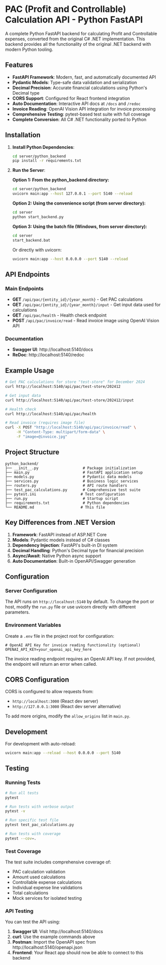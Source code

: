 # PAC (Profit and Controllable) Calculation API - Python FastAPI

A complete Python FastAPI backend for calculating Profit and Controllable expenses, converted from the original C# .NET implementation. This backend provides all the functionality of the original .NET backend with modern Python tooling.

## Features

- **FastAPI Framework**: Modern, fast, and automatically documented API
- **Pydantic Models**: Type-safe data validation and serialization
- **Decimal Precision**: Accurate financial calculations using Python's Decimal type
- **CORS Support**: Configured for React frontend integration
- **Auto Documentation**: Interactive API docs at `/docs` and `/redoc`
- **Invoice Reading**: OpenAI Vision API integration for invoice processing
- **Comprehensive Testing**: pytest-based test suite with full coverage
- **Complete Conversion**: All C# .NET functionality ported to Python

## Installation

1. **Install Python Dependencies**:

   ```bash
   cd server/python_backend
   pip install -r requirements.txt
   ```

2. **Run the Server**:

   **Option 1: From the python_backend directory:**
   ```bash
   cd server/python_backend
   uvicorn main:app --host 127.0.0.1 --port 5140 --reload
   ```

   **Option 2: Using the convenience script (from server directory):**
   ```bash
   cd server
   python start_backend.py
   ```

   **Option 3: Using the batch file (Windows, from server directory):**
   ```bash
   cd server
   start_backend.bat
   ```

   Or directly with uvicorn:

   ```bash
   uvicorn main:app --host 0.0.0.0 --port 5140 --reload
   ```

## API Endpoints

### Main Endpoints

- **GET** `/api/pac/{entity_id}/{year_month}` - Get PAC calculations
- **GET** `/api/pac/{entity_id}/{year_month}/input` - Get input data used for calculations
- **GET** `/api/pac/health` - Health check endpoint
- **POST** `/api/pac/invoice/read` - Read invoice image using OpenAI Vision API

### Documentation

- **Swagger UI**: http://localhost:5140/docs
- **ReDoc**: http://localhost:5140/redoc

## Example Usage

```bash
# Get PAC calculations for store "test-store" for December 2024
curl http://localhost:5140/api/pac/test-store/202412

# Get input data
curl http://localhost:5140/api/pac/test-store/202412/input

# Health check
curl http://localhost:5140/api/pac/health

# Read invoice (requires image file)
curl -X POST "http://localhost:5140/api/pac/invoice/read" \
     -H "Content-Type: multipart/form-data" \
     -F "image=@invoice.jpg"
```

## Project Structure

```
python_backend/
├── __init__.py                    # Package initialization
├── main.py                        # FastAPI application setup
├── models.py                      # Pydantic data models
├── services.py                    # Business logic services
├── routers.py                     # API route handlers
├── test_pac_calculations.py       # Comprehensive test suite
├── pytest.ini                    # Test configuration
├── run.py                         # Startup script
├── requirements.txt               # Python dependencies
└── README.md                     # This file
```

## Key Differences from .NET Version

1. **Framework**: FastAPI instead of ASP.NET Core
2. **Models**: Pydantic models instead of C# classes
3. **Dependency Injection**: FastAPI's built-in DI system
4. **Decimal Handling**: Python's Decimal type for financial precision
5. **Async/Await**: Native Python async support
6. **Auto Documentation**: Built-in OpenAPI/Swagger generation

## Configuration

### Server Configuration

The API runs on `http://localhost:5140` by default. To change the port or host, modify the `run.py` file or use uvicorn directly with different parameters.

### Environment Variables

Create a `.env` file in the project root for configuration:

```env
# OpenAI API Key for invoice reading functionality (optional)
OPENAI_API_KEY=your_openai_api_key_here
```

The invoice reading endpoint requires an OpenAI API key. If not provided, the endpoint will return an error when called.

## CORS Configuration

CORS is configured to allow requests from:

- `http://localhost:3000` (React dev server)
- `http://127.0.0.1:3000` (React dev server alternative)

To add more origins, modify the `allow_origins` list in `main.py`.

## Development

For development with auto-reload:

```bash
uvicorn main:app --reload --host 0.0.0.0 --port 5140
```

## Testing

### Running Tests

```bash
# Run all tests
pytest

# Run tests with verbose output
pytest -v

# Run specific test file
pytest test_pac_calculations.py

# Run tests with coverage
pytest --cov=.
```

### Test Coverage

The test suite includes comprehensive coverage of:

- PAC calculation validation
- Amount used calculations
- Controllable expense calculations
- Individual expense line validations
- Total calculations
- Mock services for isolated testing

### API Testing

You can test the API using:

1. **Swagger UI**: Visit http://localhost:5140/docs
2. **curl**: Use the example commands above
3. **Postman**: Import the OpenAPI spec from http://localhost:5140/openapi.json
4. **Frontend**: Your React app should now be able to connect to this backend
